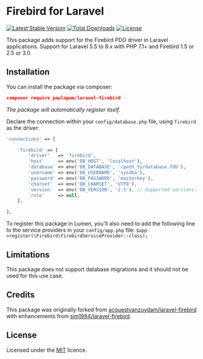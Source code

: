 # Firebird for Laravel

[![Latest Stable Version](https://poser.pugx.org/paulopwm/laravel-firebird/v/stable)](https://packagist.org/packages/paulopwm/laravel-firebird)
[![Total Downloads](https://poser.pugx.org/paulopwm/laravel-firebird/downloads)](https://packagist.org/packages/paulopwm/laravel-firebird)
[![License](https://poser.pugx.org/paulopwm/laravel-firebird/license)](https://packagist.org/packages/paulopwm/laravel-firebird)

This package adds support for the Firebird PDO driver in Laravel applications. Support for Laravel 5.5 to 8.x with PHP 7.1+ and Firebird 1.5 or 2.5 or 3.0

## Installation

You can install the package via composer:

```json
composer require paulopwm/laravel-firebird
```

_The package will automatically register itself._

Declare the connection within your `config/database.php` file, using `firebird` as the
driver:
```php
'connections' => [

    'firebird' => [
        'driver'   => 'firebird',
        'host'     => env('DB_HOST', 'localhost'),
        'database' => env('DB_DATABASE', '/path_to/database.fdb'),
        'username' => env('DB_USERNAME', 'sysdba'),
        'password' => env('DB_PASSWORD', 'masterkey'),
        'charset'  => env('DB_CHARSET', 'UTF8'),
        'version'  => env('DB_VERSION', '2.5'), // Supported versions: 3.0, 2.5, 1.5
        'role'     => null,
    ],

],
```

To register this package in Lumen, you'll also need to add the following line to the service providers in your `config/app.php` file:
`$app->register(\Firebird\FirebirdServiceProvider::class);`

## Limitations
This package does not support database migrations and it should not be used for this use case.

## Credits
This package was originally forked from [acquestvanzuydam/laravel-firebird](https://github.com/jacquestvanzuydam/laravel-firebird) with enhancements from [sim1984/laravel-firebird](https://github.com/sim1984/laravel-firebird).

## License
Licensed under the [MIT](https://choosealicense.com/licenses/mit/) licence.

